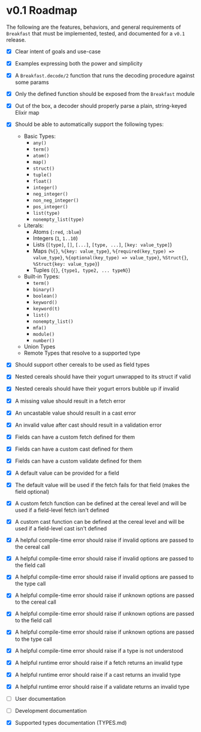 # v0.1 Roadmap

The following are the features, behaviors, and general requirements of `Breakfast` that must be implemented, tested, and documented for a `v0.1` release.

- [x] Clear intent of goals and use-case
- [x] Examples expressing both the power and simplicity
- [x] A `Breakfast.decode/2` function that runs the decoding procedure against some params
- [x] Only the defined function should be exposed from the `Breakfast` module
- [x] Out of the box, a decoder should properly parse a plain, string-keyed Elixir map
- [x] Should be able to automatically support the following types:
  - Basic Types:
    - `any()`
    - `term()`
    - `atom()`
    - `map()`
    - `struct()`
    - `tuple()`
    - `float()`
    - `integer()`
    - `neg_integer()`
    - `non_neg_integer()`
    - `pos_integer()`
    - `list(type)`
    - `nonempty_list(type)`
  - Literals:
    - Atoms (`:red`, `:blue`)
    - Integers (`1`, `1..10`)
    - Lists (`[type]`, `[]`, `[...]`, `[type, ...]`, `[key: value_type]`)
    - Maps (`%{}`, `%{key: value_type}`, `%{required(key_type) => value_type}`, `%{optional(key_type) => value_type}`, `%Struct{}`, `%Struct{key: value_type}`)
    - Tuples (`{}`, `{type1, type2, ... typeN}`)
  - Built-in Types:
    - `term()`
    - `binary()`
    - `boolean()`
    - `keyword()`
    - `keyword(t)`
    - `list()`
    - `nonempty_list()`
    - `mfa()`
    - `module()`
    - `number()`
  - Union Types
  - Remote Types that resolve to a supported type
- [x] Should support other cereals to be used as field types
- [x] Nested cereals should have their yogurt unwrapped to its struct if valid
- [x] Nested cereals should have their yogurt errors bubble up if invalid
- [x] A missing value should result in a fetch error
- [x] An uncastable value should resuilt in a cast error
- [x] An invalid value after cast should result in a validation error
- [x] Fields can have a custom fetch defined for them
- [x] Fields can have a custom cast defined for them
- [x] Fields can have a custom validate defined for them
- [x] A default value can be provided for a field
- [x] The default value will be used if the fetch fails for that field (makes the field optional)
- [x] A custom fetch function can be defined at the cereal level and will be used if a field-level fetch isn't defined
- [x] A custom cast function can be defined at the cereal level and will be used if a field-level cast isn't defined
- [x] A helpful compile-time error should raise if invalid options are passed to the cereal call
- [x] A helpful compile-time error should raise if invalid options are passed to the field call
- [x] A helpful compile-time error should raise if invalid options are passed to the type call
- [x] A helpful compile-time error should raise if unknown options are passed to the cereal call
- [x] A helpful compile-time error should raise if unknown options are passed to the field call
- [x] A helpful compile-time error should raise if unknown options are passed to the type call
- [x] A helpful compile-time error should raise if a type is not understood
- [x] A helpful runtime error should raise if a fetch returns an invalid type
- [x] A helpful runtime error should raise if a cast returns an invalid type
- [x] A helpful runtime error should raise if a validate returns an invalid type
- [ ] User documentation
- [ ] Development documentation
- [x] Supported types documentation (TYPES.md)

